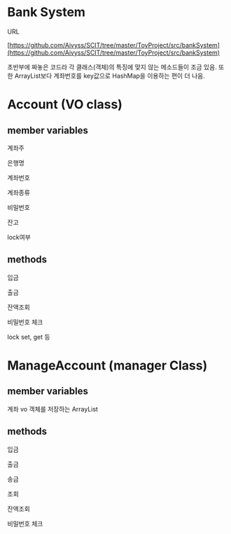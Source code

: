# Bank System

URL

[https://github.com/Aivyss/SCIT/tree/master/ToyProject/src/bankSystem](https://github.com/Aivyss/SCIT/tree/master/ToyProject/src/bankSystem)

초반부에 짜놓은 코드라 각 클래스(객체)의 특징에 맞지 않는 메소드들이 조금 있음. 또한 ArrayList보다 계좌번호를 key값으로 HashMap을 이용하는 편이 더 나음.

# Account (VO class)

## member variables

계좌주

은행명

계좌번호

계좌종류

비밀번호

잔고

lock여부

## methods

입금

출금

잔액조회

비밀번호 체크

lock  set, get 등

# ManageAccount (manager Class)

## member variables

계좌 vo 객체를 저장하는 ArrayList

## methods

입금

출금

송금

조회

잔액조회

비밀번호 체크